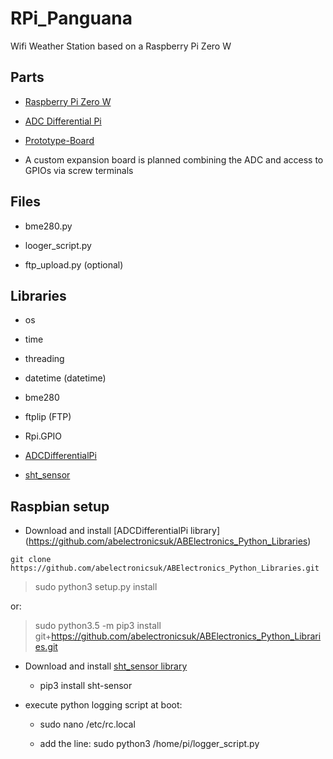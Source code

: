 # RPi_Panguana
Wifi Weather Station based on a Raspberry Pi Zero W

## Parts

* [Raspberry Pi Zero W](https://www.raspberrypi.org/products/raspberry-pi-zero-w/)

* [ADC Differential Pi](https://www.abelectronics.co.uk/p/65/adc-differential-pi-raspberry-pi-analogue-to-digital-converter)

* [Prototype-Board](https://www.pollin.de/p/joy-it-prototyp-board-fuer-raspberry-pi-810818)

* A custom expansion board is planned combining the ADC and access to GPIOs via screw terminals

## Files

* bme280.py

* looger_script.py

* ftp_upload.py (optional)

## Libraries

* os

* time

* threading

* datetime (datetime)

* bme280

* ftplip (FTP)

* Rpi.GPIO

* [ADCDifferentialPi](https://www.abelectronics.co.uk/kb/article/23/python-library-and-demos)

* [sht_sensor](https://pypi.org/project/sht-sensor/)

## Raspbian setup

* Download and install [ADCDifferentialPi library] (https://github.com/abelectronicsuk/ABElectronics_Python_Libraries)

```
git clone https://github.com/abelectronicsuk/ABElectronics_Python_Libraries.git
```

> sudo python3 setup.py install

or:

> sudo python3.5 -m pip3 install git+https://github.com/abelectronicsuk/ABElectronics_Python_Libraries.git

* Download and install [sht_sensor library](https://github.com/kizniche/sht-sensor/)

    *   pip3 install sht-sensor

* execute python logging script at boot:

    *   sudo nano /etc/rc.local

    * add the line: sudo python3 /home/pi/logger_script.py
    

